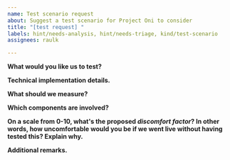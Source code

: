 ```yaml
---
name: Test scenario request
about: Suggest a test scenario for Project Oni to consider
title: "[test request] "
labels: hint/needs-analysis, hint/needs-triage, kind/test-scenario
assignees: raulk

---
```


**What would you like us to test?**

<!-- A clear and concise description of what the test scenario looks like, e.g. I'd like you to test that/if/how [...] -->

**Technical implementation details.**

<!-- Provide any technical insight that would help us implement such scenario. Think about the setup, choreography between nodes, operations involved, etc. -->

**What should we measure?**

<!-- Test scenarios are behaviours we orchestrate. In most cases, you'll want measurements captured. What would those be? -->

**Which components are involved?**

<!-- Enumerate the Filecoin system components that are involved in this test scenario. Feel free to provide further details. -->

**On a scale from 0-10, what's the proposed _**discomfort factor**_? In other words, how uncomfortable would you be if we went live **without** having tested this? Explain why.**

<!-- 8/10. Because... -->

**Additional remarks.**

<!-- Anything else that Project Oni should know. -->
